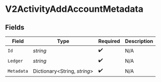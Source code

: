 # V2ActivityAddAccountMetadata


## Fields

| Field                        | Type                         | Required                     | Description                  |
| ---------------------------- | ---------------------------- | ---------------------------- | ---------------------------- |
| `Id`                         | *string*                     | :heavy_check_mark:           | N/A                          |
| `Ledger`                     | *string*                     | :heavy_check_mark:           | N/A                          |
| `Metadata`                   | Dictionary<String, *string*> | :heavy_check_mark:           | N/A                          |